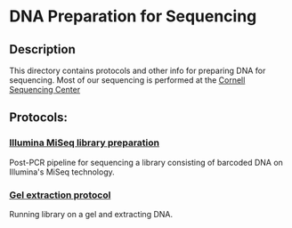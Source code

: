 # DNA Preparation for Sequencing

## Description
This directory contains protocols and other info for preparing DNA for sequencing.
Most of our sequencing is performed at the [Cornell Sequencing Center](http://www.biotech.cornell.edu/brc/genomics-facility) 

## Protocols:

### [Illumina MiSeq library preparation](./Illumina_MiSeq_library_preparation.md)
Post-PCR pipeline for sequencing a library consisting of barcoded DNA on Illumina's MiSeq technology.
 
### [Gel extraction protocol](./.md)
Running library on a gel and extracting DNA.
